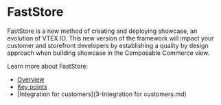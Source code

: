 # FastStore 

FastStore is a new method of creating and deploying showcase, an evolution of VTEX IO. This new version of the framework will impact your customer and storefront developers by establishing a quality by design approach when building showcase in the Composable Commerce view.

Learn more about FastStore:

- [Overview](1-Overview.md)
- [Key points](2-key-points.md)
- [Integration for customers](3-Integration for customers.md)

